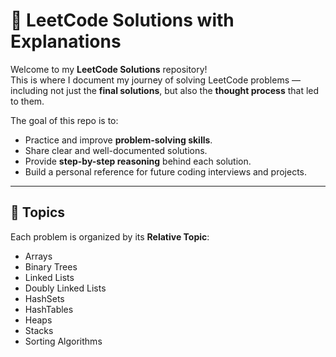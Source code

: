 # 🧩 LeetCode Solutions with Explanations

Welcome to my **LeetCode Solutions** repository!  
This is where I document my journey of solving LeetCode problems — including not just the **final solutions**, but also the **thought process** that led to them.  

The goal of this repo is to:  
- Practice and improve **problem-solving skills**.  
- Share clear and well-documented solutions.  
- Provide **step-by-step reasoning** behind each solution.  
- Build a personal reference for future coding interviews and projects.  

---

## 📂 Topics

Each problem is organized by its **Relative Topic**: 
- Arrays
- Binary Trees
- Linked Lists
- Doubly Linked Lists
- HashSets
- HashTables  
- Heaps
- Stacks
- Sorting Algorithms
